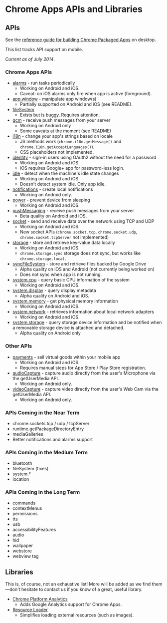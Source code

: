 # Chrome Apps APIs and Libraries

## APIs

See the [reference guide for building Chrome Packaged Apps](http://developer.chrome.com/apps/about_apps.html) on desktop.

This list tracks API support on mobile.

_Current as of July 2014_.

### Chrome Apps APIs

* [alarms](https://github.com/MobileChromeApps/mobile-chrome-apps/tree/master/chrome-cordova/plugins/chrome.alarms) - run tasks periodically
    * Working on Android and iOS.
    * Caveat: on iOS alarms only fire when app is active (foreground).
* [app.window](https://github.com/MobileChromeApps/mobile-chrome-apps/tree/master/chrome-cordova/plugins/chrome-bootstrap) - manipulate app window(s)
    * Partially supported on Android and iOS (see README).
* [fileSystem](https://github.com/MobileChromeApps/mobile-chrome-apps/tree/master/chrome-cordova/plugins/chrome.fileSystem)
    * Exists but is buggy. Requires attention.
* [gcm](https://github.com/MobileChromeApps/mobile-chrome-apps/tree/master/chrome-cordova/plugins/chrome.gcm) - receive push messages from your server
    * Working on Android only
    * Some caveats at the moment (see README)
* [i18n](https://github.com/MobileChromeApps/mobile-chrome-apps/tree/master/chrome-cordova/plugins/chrome.i18n) - change your app's strings based on locale
    * JS methods work (`chrome.i18n.getMessage()` and `chrome.i18n.getAcceptLanguages()`).
    * CSS placeholders not implemented.
* [identity](https://github.com/MobileChromeApps/mobile-chrome-apps/tree/master/chrome-cordova/plugins/chrome.identity) -  sign-in users using OAuth2 without the need for a password
    * Working on Android and iOS.
    * iOS requires Google+ app for password-less login.
* [idle](https://github.com/MobileChromeApps/mobile-chrome-apps/tree/master/chrome-cordova/plugins/chrome.idle) - detect when the machine's idle state changes
    * Working on Android and iOS.
    * Doesn't detect system idle. Only app idle.
* [notifications](https://github.com/MobileChromeApps/mobile-chrome-apps/tree/master/chrome-cordova/plugins/chrome.notifications) - create local notifications
    * Working on Android only.
* [power](https://github.com/MobileChromeApps/mobile-chrome-apps/tree/master/chrome-cordova/plugins/chrome.power) - prevent device from sleeping
    * Working on Android and iOS.
* [pushMessaging](https://github.com/MobileChromeApps/mobile-chrome-apps/tree/master/chrome-cordova/plugins/chrome.pushMessaging) - receive push messages from your server
    * Beta quality on Android and iOS.
* [socket](https://github.com/MobileChromeApps/mobile-chrome-apps/tree/master/chrome-cordova/plugins/chrome.socket) - send and receive data over the network using TCP and UDP
    * Working on Android and iOS.
    * New socket APIs (`chrome.socket.tcp`, `chrome.socket.udp`, `chrome.socket.tcpServer` not implemented)
* [storage](https://github.com/MobileChromeApps/mobile-chrome-apps/tree/master/chrome-cordova/plugins/chrome.storage) - store and retrieve key-value data locally
    * Working on Android and iOS.
    * `chrome.storage.sync` storage does not sync, but works like `chrome.storage.local`.
* [syncFileSystem](https://github.com/MobileChromeApps/mobile-chrome-apps/tree/master/chrome-cordova/plugins/chrome.syncFileSystem) - store and retrieve files backed by Google Drive
    * Alpha quality on iOS and Android (not currently being worked on)
    * Does not sync when app is not running.
* [system.cpu](https://github.com/MobileChromeApps/mobile-chrome-apps/tree/master/chrome-cordova/plugins/chrome.system.cpu) - query basic CPU information of the system
    * Working on Android and iOS.
* [system.display](https://github.com/MobileChromeApps/mobile-chrome-apps/tree/master/chrome-cordova/plugins/chrome.system.display) - query display metadata
    * Alpha quality on Android and iOS.
* [system.memory](https://github.com/MobileChromeApps/mobile-chrome-apps/tree/master/chrome-cordova/plugins/chrome.system.memory) - get physical memory information
    * Working on Android and iOS.
* [system.network](https://github.com/MobileChromeApps/mobile-chrome-apps/tree/master/chrome-cordova/plugins/chrome.system.network) - retrieves information about local network adapters
    * Working on Android and iOS.
* [system.storage](https://github.com/MobileChromeApps/mobile-chrome-apps/tree/master/chrome-cordova/plugins/chrome.system.storage) - query storage device information and be notified when a removable storage device is attached and detached.
    * Alpha quality on Android only

### Other APIs

* [payments](https://github.com/MobileChromeApps/mobile-chrome-apps/blob/master/chrome-cordova/plugins/google.payments) - sell virtual goods within your mobile app
    * Working on Android and iOS.
    * Requires manual steps for App Store / Play Store registration.
* [audioCapture](https://github.com/MobileChromeApps/mobile-chrome-apps/tree/master/chrome-cordova/plugins/chrome.audioCapture) - capture audio directly from the user's Microphone via the getUserMedia API.
    * Working on Android only.
* [videoCapture](https://github.com/MobileChromeApps/mobile-chrome-apps/tree/master/chrome-cordova/plugins/chrome.videoCapture) - capture video directly from the user's Web Cam via the getUserMedia API.
    * Working on Android only.

### APIs Coming in the Near Term
* chrome.sockets.tcp / udp / tcpServer
* runtime.getPackageDirectoryEntry
* mediaGalleries
* Better notifications and alarms support

### APIs Coming in the Medium Term
* bluetooth
* fileSystem (fixes)
* system.*
* location

### APIs Coming in the Long Term
* commands
* contextMenus
* permissions
* tts
* usb
* accessibilityFeatures
* audio
* hid
* wallpaper
* webstore
* webview tag

## Libraries

This is, of course, not an exhaustive list!  More will be added as we find them—don't hesitate to contact us if you know of a great, useful library.

* [Chrome Platform Analytics](https://github.com/GoogleChrome/chrome-platform-analytics)
    * Adds Google Analytics support for Chrome Apps.
* [Resource Loader](https://github.com/GoogleChrome/apps-resource-loader)
    * Simplifies loading external resources (such as images).

